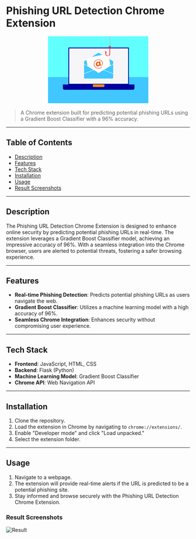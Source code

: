 # Phishing URL Detection Chrome Extension

<p align="center">
  <img src="icon.png" alt="Project Image">
</p>

> A Chrome extension built for predicting potential phishing URLs using a Gradient Boost Classifier with a 96% accuracy.

---

## Table of Contents

- [Description](#description)
- [Features](#features)
- [Tech Stack](#tech-stack)
- [Installation](#installation)
- [Usage](#usage)
- [Result Screenshots](#result-screenshots)

---

## Description

The Phishing URL Detection Chrome Extension is designed to enhance online security by predicting potential phishing URLs in real-time. The extension leverages a Gradient Boost Classifier model, achieving an impressive accuracy of 96%. With a seamless integration into the Chrome browser, users are alerted to potential threats, fostering a safer browsing experience.

---

## Features

- **Real-time Phishing Detection**: Predicts potential phishing URLs as users navigate the web.
- **Gradient Boost Classifier**: Utilizes a machine learning model with a high accuracy of 96%.
- **Seamless Chrome Integration**: Enhances security without compromising user experience.

---

## Tech Stack

- **Frontend**: JavaScript, HTML, CSS
- **Backend**: Flask (Python)
- **Machine Learning Model**: Gradient Boost Classifier
- **Chrome API**: Web Navigation API

---

## Installation

1. Clone the repository.
2. Load the extension in Chrome by navigating to `chrome://extensions/`.
3. Enable "Developer mode" and click "Load unpacked."
4. Select the extension folder.

---

## Usage

1. Navigate to a webpage.
2. The extension will provide real-time alerts if the URL is predicted to be a potential phishing site.
3. Stay informed and browse securely with the Phishing URL Detection Chrome Extension.

### Result Screenshots

![Result](img.png)


